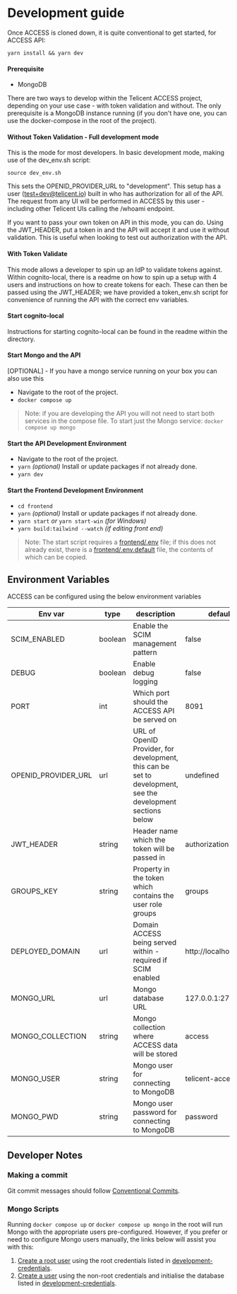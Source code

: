 # Development guide

Once ACCESS is cloned down, it is quite conventional to get started, for ACCESS API:

```
yarn install && yarn dev
```

#### Prerequisite

- MongoDB

There are two ways to develop within the Telicent ACCESS project, depending on your use case - with token validation and without. The only prerequisite is a MongoDB instance running (if you don't have one, you can use the docker-compose in the root of the project).

#### Without Token Validation - Full development mode

This is the mode for most developers. In basic development mode, making use of the dev_env.sh script:

```
source dev_env.sh
```

This sets the OPENID_PROVIDER_URL to "development". This setup has a user (test+dev@telicent.io) built in who has authorization for all of the API. The request from any UI will be performed in ACCESS by this user - including other Telicent UIs calling the /whoami endpoint.

If you want to pass your own token on API in this mode, you can do. Using the JWT_HEADER, put a token in and the API will accept it and use it without validation. This is useful when looking to test out authorization with the API.

#### With Token Validate

This mode allows a developer to spin up an IdP to validate tokens against. Within cognito-local, there is a readme on how to spin up a setup with 4 users and instructions on how to create tokens for each. These can then be passed using the JWT_HEADER; we have provided a token_env.sh script for convenience of running the API with the correct env variables.

#### Start cognito-local

Instructions for starting cognito-local can be found in the readme within the directory.

#### Start Mongo and the API

[OPTIONAL] - If you have a mongo service running on your box you can also use this

- Navigate to the root of the project.
- `docker compose up`

> Note: if you are developing the API you will not need to start both services
> in the compose file.
> To start just the Mongo service: `docker compose up mongo`

#### Start the API Development Environment

- Navigate to the root of the project.
- `yarn` _(optional)_ Install or update packages if not already done.
- `yarn dev`

#### Start the Frontend Development Environment

- `cd frontend`
- `yarn` _(optional)_ Install or update packages if not already done.
- `yarn start` _or_ `yarn start-win` _(for Windows)_
- `yarn build:tailwind --watch` _(if editing front end)_

> Note: The start script requires a [frontend/.env](./frontend/.env) file; if
> this does not already exist, there is a
> [frontend/.env.default](./frontend/.env.default) file, the contents of which
> can be copied.

## Environment Variables

ACCESS can be configured using the below environment variables

| Env var             | type    | description                                                                                                 | default               |
| ------------------- | ------- | ----------------------------------------------------------------------------------------------------------- | --------------------- |
| SCIM_ENABLED        | boolean | Enable the SCIM management pattern                                                                          | false                 |
| DEBUG               | boolean | Enable debug logging                                                                                        | false                 |
| PORT                | int     | Which port should the ACCESS API be served on                                                               | 8091                  |
| OPENID_PROVIDER_URL | url     | URL of OpenID Provider, for development, this can be set to development, see the development sections below | undefined             |
| JWT_HEADER          | string  | Header name which the token will be passed in                                                               | authorization         |
| GROUPS_KEY          | string  | Property in the token which contains the user role groups                                                   | groups                |
| DEPLOYED_DOMAIN     | url     | Domain ACCESS being served within - required if SCIM enabled                                                | http://localhost:8091 |
| MONGO_URL           | url     | Mongo database URL                                                                                          | 127.0.0.1:27017       |
| MONGO_COLLECTION    | string  | Mongo collection where ACCESS data will be stored                                                           | access                |
| MONGO_USER          | string  | Mongo user for connecting to MongoDB                                                                        | telicent-access       |
| MONGO_PWD           | string  | Mongo user password for connecting to MongoDB                                                               | password              |

## Developer Notes

### Making a commit

Git commit messages should follow [Conventional Commits](https://www.conventionalcommits.org/en/v1.0.0/).

### Mongo Scripts

Running `docker compose up` or `docker compose up mongo` in the root will run
Mongo with the appropriate users pre-configured. However, if you prefer or need
to configure Mongo users manually, the links below will assist you with this:

1. [Create a root user](https://www.mongodb.com/docs/manual/tutorial/configure-scram-client-authentication/#std-label-create-user-admin)
   using the root credentials listed in
   [development-credentials](#development-credentials).
2. [Create a user](https://www.mongodb.com/docs/manual/tutorial/create-users/)
   using the non-root credentials and initialise the database listed in
   [development-credentials](#development-credentials).
